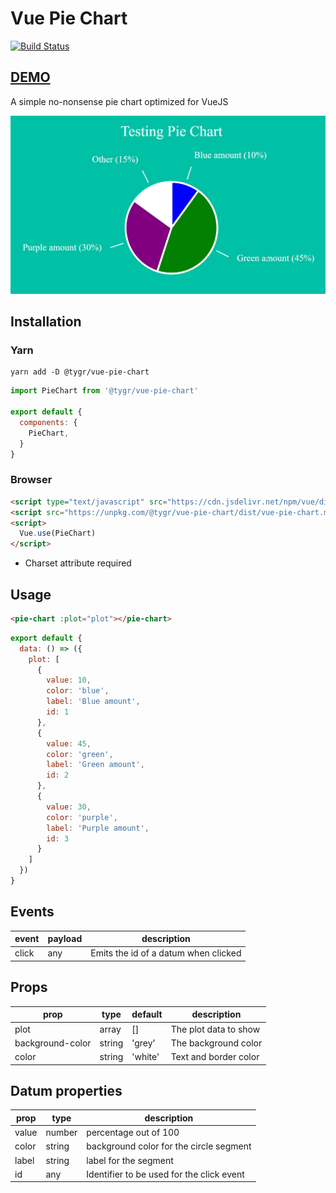 # Vue Pie Chart

[![Build Status](https://travis-ci.org/tylergrinn/vue-pie-chart.svg?branch=master)](https://travis-ci.org/tylergrinn/vue-pie-chart)

## [DEMO](https://vue-pie-chart.surge.sh)

A simple no-nonsense pie chart optimized for VueJS

![demo](docs/pie-chart.gif)

## Installation

### Yarn
```
yarn add -D @tygr/vue-pie-chart
```
```js
import PieChart from '@tygr/vue-pie-chart'

export default {
  components: {
    PieChart,
  }
}
```

### Browser
```html
<script type="text/javascript" src="https://cdn.jsdelivr.net/npm/vue/dist/vue.js"></script>
<script src="https://unpkg.com/@tygr/vue-pie-chart/dist/vue-pie-chart.min.js" charset="utf-8"></script>
<script>
  Vue.use(PieChart)
</script>
```

* Charset attribute required

## Usage

```html
<pie-chart :plot="plot"></pie-chart>
```
```js
export default {
  data: () => ({
    plot: [
      {
        value: 10,
        color: 'blue',
        label: 'Blue amount',
        id: 1
      },
      {
        value: 45,
        color: 'green',
        label: 'Green amount',
        id: 2
      },
      {
        value: 30,
        color: 'purple',
        label: 'Purple amount',
        id: 3
      }
    ]
  })
}
```

## Events

| event | payload | description                          |
| ----- | ------- | ------------------------------------ |
| click | any     | Emits the id of a datum when clicked |

## Props

| prop             | type   | default | description           |
| ---------------- | ------ | ------- | --------------------- |
| plot             | array  | []      | The plot data to show | 
| background-color | string | 'grey'  | The background color  |
| color            | string | 'white' | Text and border color |

## Datum properties

| prop  | type   | description                               |
| ----- | ------ | ----------------------------------------- |
| value | number | percentage out of 100                     |
| color | string | background color for the circle segment   |
| label | string | label for the segment                     |
| id    | any    | Identifier to be used for the click event |